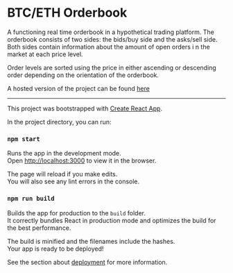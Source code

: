# BTC/ETH Orderbook

A functioning real time orderbook in a hypothetical trading platform. The orderbook consists of two sides: the bids/buy side and the asks/sell side. Both sides contain information about the amount of open orders i n the market at each price level.

Order levels are sorted using the price in either ascending or descending order depending on the orientation of the orderbook.

A hosted version of the project can be found [here](https://yuheng-nov10.vercel.app/)

--------------------------

This project was bootstrapped with [Create React App](https://github.com/facebook/create-react-app).


In the project directory, you can run:

### `npm start`

Runs the app in the development mode.\
Open [http://localhost:3000](http://localhost:3000) to view it in the browser.

The page will reload if you make edits.\
You will also see any lint errors in the console.

### `npm run build`

Builds the app for production to the `build` folder.\
It correctly bundles React in production mode and optimizes the build for the best performance.

The build is minified and the filenames include the hashes.\
Your app is ready to be deployed!

See the section about [deployment](https://facebook.github.io/create-react-app/docs/deployment) for more information.

